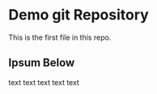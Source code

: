 # Demo git Repository

This is the first file in this repo.

## Ipsum Below

text
text
text
text
text